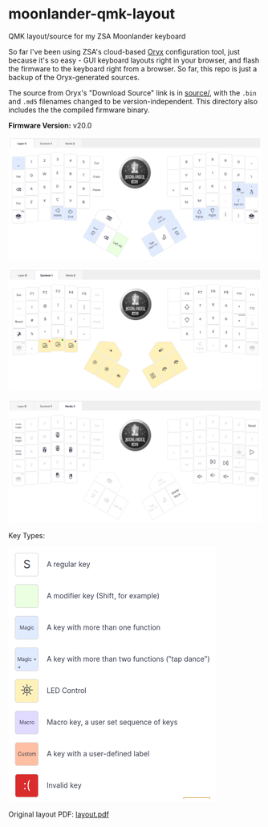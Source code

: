 # moonlander-qmk-layout

QMK layout/source for my ZSA Moonlander keyboard

So far I've been using ZSA's cloud-based [Oryx](https://www.zsa.io/oryx/) configuration tool, just because it's so easy - GUI keyboard layouts right in your browser, and flash the firmware to the keyboard right from a browser. So far, this repo is just a backup of the Oryx-generated sources.

The source from Oryx's "Download Source" link is in [source/](source/), with the `.bin` and `.md5` filenames changed to be version-independent. This directory also includes the the compiled firmware binary.

**Firmware Version:** v20.0

![image of layer 0 of keyboard layout](layer0.png)

![image of layer 1 of keyboard layout](layer1.png)

![image of layer 2 of keyboard layout](layer2.png)

Key Types:

![image of key types](keytypes.png)

Original layout PDF: [layout.pdf](layout.pdf)
